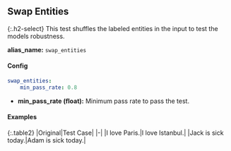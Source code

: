 
## Swap Entities

<div class="main-docs" markdown="1"><div class="h3-box" markdown="1">

{:.h2-select}
This test shuffles the labeled entities in the input to test the models robustness.

**alias_name:** `swap_entities`

</div><div class="h3-box" markdown="1">

#### Config
```yaml
swap_entities:
    min_pass_rate: 0.8
```
- **min_pass_rate (float):** Minimum pass rate to pass the test.

#### Examples

{:.table2}
|Original|Test Case|
|-|
|I love Paris.|I love Istanbul.|
|Jack is sick today.|Adam is sick today.|


</div></div>